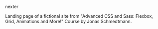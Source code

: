 nexter

Landing page of a fictional site from "Advanced CSS and Sass: Flexbox, Grid, Animations and More!" Course by Jonas Schmedtmann.

